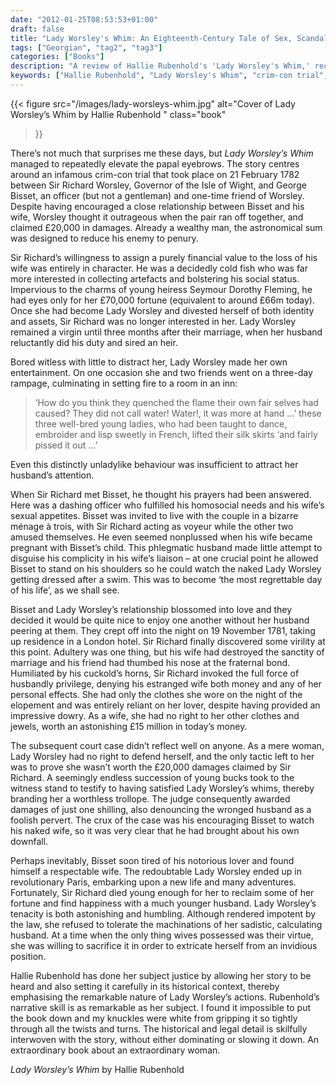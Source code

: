 ```yaml
---
date: "2012-01-25T08:53:53+01:00"
draft: false
title: "Lady Worsley's Whim: An Eighteenth-Century Tale of Sex, Scandal and Divorce by Hallie Rubenhold"
tags: ["Georgian", "tag2", "tag3"]
categories: ["Books"]
description: "A review of Hallie Rubenhold's 'Lady Worsley's Whim,' recounting the scandalous 1782 crim-con trial where Sir Richard Worsley sued his wife's lover for £20,000. Discover how Lady Worsley's courage to defy her voyeuristic husband changed her from victim to survivor."
keywords: ["Hallie Rubenhold", "Lady Worsley's Whim", "crim-con trial", "1782 scandal", "Georgian scandal", "adultery trial", "women's rights", "Georgian society", "criminal conversation", "Sir Richard Worsley"]
---
```


{{< figure
  src="/images/lady-worsleys-whim.jpg"
  alt="Cover of Lady Worsley’s Whim by Hallie Rubenhold "
  class="book"
>}}

There’s not much that surprises me these days, but _Lady Worsley’s Whim_ managed to repeatedly elevate the papal eyebrows. The story centres around an infamous crim-con trial that took place on 21 February 1782 between Sir Richard Worsley, Governor of the Isle of Wight, and George Bisset, an officer (but not a gentleman) and one-time friend of Worsley. Despite having encouraged a close relationship between Bisset and his wife, Worsley thought it outrageous when the pair ran off together, and claimed £20,000 in damages. Already a wealthy man, the astronomical sum was designed to reduce his enemy to penury.

Sir Richard’s willingness to assign a purely financial value to the loss of his wife was entirely in character. He was a decidedly cold fish who was far more interested in collecting artefacts and bolstering his social status. Impervious to the charms of young heiress Seymour Dorothy Fleming, he had eyes only for her £70,000 fortune (equivalent to around £66m today). Once she had become Lady Worsley and divested herself of both identity and assets, Sir Richard was no longer interested in her. Lady Worsley remained a virgin until three months after their marriage, when her husband reluctantly did his duty and sired an heir.

Bored witless with little to distract her, Lady Worsley made her own entertainment. On one occasion she and two friends went on a three-day rampage, culminating in setting fire to a room in an inn:

>‘How do you think they quenched the flame their own fair selves had caused? They did not call water! Water!, it was more at hand …’ these three well-bred young ladies, who had been taught to dance, embroider and lisp sweetly in French, lifted their silk skirts ‘and fairly pissed it out …’

Even this distinctly unladylike behaviour was insufficient to attract her husband’s attention.

When Sir Richard met Bisset, he thought his prayers had been answered. Here was a dashing officer who fulfilled his homosocial needs and his wife’s sexual appetites. Bisset was invited to live with the couple in a bizarre ménage à trois, with Sir Richard acting as voyeur while the other two amused themselves. He even seemed nonplussed when his wife became pregnant with Bisset’s child. This phlegmatic husband made little attempt to disguise his complicity in his wife’s liaison – at one crucial point he allowed Bisset to stand on his shoulders so he could watch the naked Lady Worsley getting dressed after a swim. This was to become ‘the most regrettable day of his life’, as we shall see.

Bisset and Lady Worsley’s relationship blossomed into love and they decided it would be quite nice to enjoy one another without her husband peering at them. They crept off into the night on 19 November 1781, taking up residence in a London hotel. Sir Richard finally discovered some virility at this point. Adultery was one thing, but his wife had destroyed the sanctity of marriage and his friend had thumbed his nose at the fraternal bond. Humiliated by his cuckold’s horns, Sir Richard invoked the full force of husbandly privilege, denying his estranged wife both money and any of her personal effects. She had only the clothes she wore on the night of the elopement and was entirely reliant on her lover, despite having provided an impressive dowry. As a wife, she had no right to her other clothes and jewels, worth an astonishing £15 million in today’s money.

The subsequent court case didn’t reflect well on anyone. As a mere woman, Lady Worsley had no right to defend herself, and the only tactic left to her was to prove she wasn’t worth the £20,000 damages claimed by Sir Richard. A seemingly endless succession of young bucks took to the witness stand to testify to having satisfied Lady Worsley’s whims, thereby branding her a worthless trollope. The judge consequently awarded damages of just one shilling, also denouncing the wronged husband as a foolish pervert. The crux of the case was his encouraging Bisset to watch his naked wife, so it was very clear that he had brought about his own downfall.

Perhaps inevitably, Bisset soon tired of his notorious lover and found himself a respectable wife.  The redoubtable Lady Worsley ended up in revolutionary Paris, embarking upon a new life and many adventures. Fortunately, Sir Richard died young enough for her to reclaim some of her fortune and find happiness with a much younger husband. Lady Worsley’s tenacity is both astonishing and humbling. Although rendered impotent by the law, she refused to tolerate the machinations of her sadistic, calculating husband. At a time when the only thing wives possessed was their virtue, she was willing to sacrifice it in order to extricate herself from an invidious position.

Hallie Rubenhold has done her subject justice by allowing her story to be heard and also setting it carefully in its historical context, thereby emphasising the remarkable nature of Lady Worsley’s actions. Rubenhold’s narrative skill is as remarkable as her subject. I found it impossible to put the book down and my knuckles were white from gripping it so tightly through all the twists and turns. The historical and legal detail is skilfully interwoven with the story, without either dominating or slowing it down. An extraordinary book about an extraordinary woman.

_Lady Worsley’s Whim_ by Hallie Rubenhold